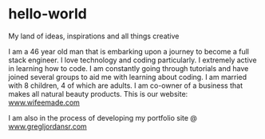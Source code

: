 # hello-world
My land of ideas, inspirations and all things creative

I am a 46 year old man that is embarking upon a journey to become a full stack engineer.  I love technology and coding particularly.  I extremely active in learning how to code.  I am constantly going through tutorials and have joined several groups to aid me with learning about coding.  I am married with 8 children, 4 of which are adults.  I am co-owner of a business that makes all natural beauty products.  This is our website: www.wifeemade.com 

I am also in the process of developing my portfolio site @ www.gregljordansr.com




